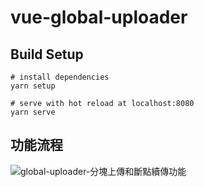 # vue-global-uploader

## Build Setup
```
# install dependencies
yarn setup

# serve with hot reload at localhost:8080
yarn serve

```

## 功能流程
![global-uploader-分塊上傳和斷點續傳功能](https://user-images.githubusercontent.com/58197377/150954411-ba48df50-b648-4eab-9549-3b0f6eb3a960.jpg)
